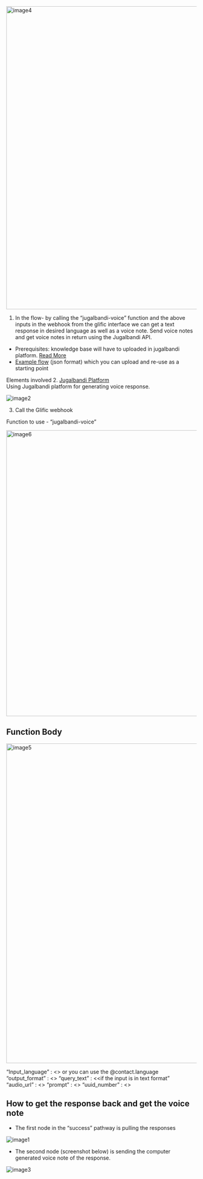 <img width="799" alt="image4" src="https://user-images.githubusercontent.com/143380171/278219613-2255e5d6-516b-4706-ac0a-482a771b147f.png"/>

1. In the flow- by calling the “jugalbandi-voice” function and the above inputs in the webhook from the glific interface we can get a text response in desired language as well as a voice note. Send voice notes and get voice notes in return using the Jugalbandi API. 

- Prerequisites: knowledge base will have to uploaded in jugalbandi platform. [Read More](https://glific.github.io/docs/docs/Integrations/ChatGPT%20Integration/) 
- [Example flow](https://drive.google.com/file/d/1xLnLGWg_95Zhi5v0QIQpaRz_cLA9d0Er/view) (json format) which you can upload and re-use as a starting point


Elements involved 
2. [Jugalbandi Platform](https://api.jugalbandi.ai/docs#/)  
Using Jugalbandi platform for generating voice response.
 
![image2](https://user-images.githubusercontent.com/143380171/278219829-1ef5b7f4-cfed-49bc-b114-5a45c58fd897.png)


3. Call the Glific webhook 

Function to use - “jugalbandi-voice” 

<img width="754" alt="image6" src="https://user-images.githubusercontent.com/143380171/278220013-ce637f7f-8106-444e-a52b-b25c160ea45e.png"/>

## Function Body

<img width="843" alt="image5" src="https://user-images.githubusercontent.com/143380171/278220103-a95c78bb-2ad0-49f6-a7a8-9f740cb2468e.png"/>


“Input_language” : <<specify as per the jugalbandi platform>> or you can use the @contact.language 
“output_format” : <<text or voice>> 
“query_text” : <<if the input is in text format” 
“audio_url” : <<send the flow variable of the voice note received>>
“prompt” : <<any contextual or system prompt>> 
“uuid_number” : <<custom knowledge base which has been uploaded in the jugalbandi platform>>

## How to get the response back and get the voice note
- The first node in the “success” pathway is pulling the responses 

![image1](https://user-images.githubusercontent.com/143380171/278220211-5ef97299-341f-4d2d-811b-0b33abefbc53.png)



- The second node (screenshot below) is sending the computer generated voice note of the response. 

![image3](https://user-images.githubusercontent.com/143380171/278220336-961e73b6-331b-4c74-b93f-61b158f5c91a.png)




